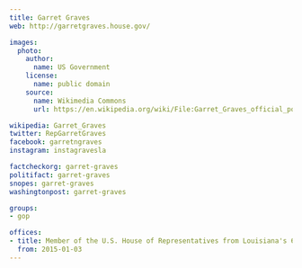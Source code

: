 ```yaml
---
title: Garret Graves
web: http://garretgraves.house.gov/

images:
  photo:
    author:
      name: US Government
    license:
      name: public domain
    source:
      name: Wikimedia Commons
      url: https://en.wikipedia.org/wiki/File:Garret_Graves_official_portrait,_2015.jpg

wikipedia: Garret_Graves
twitter: RepGarretGraves
facebook: garretngraves
instagram: instagravesla

factcheckorg: garret-graves
politifact: garret-graves
snopes: garret-graves
washingtonpost: garret-graves

groups:
- gop

offices:
- title: Member of the U.S. House of Representatives from Louisiana's 6th district
  from: 2015-01-03
---
```

